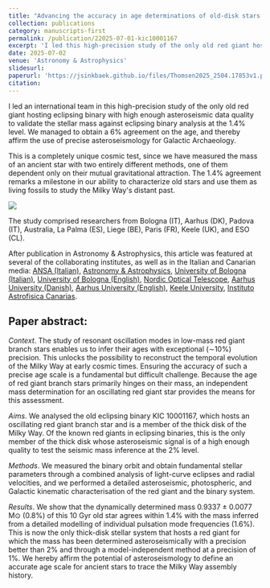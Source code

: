 ```yaml
---
title: "Advancing the accuracy in age determinations of old-disk stars using an oscillating red giant in an eclipsing binary"
collection: publications
category: manuscripts-first
permalink: /publication/22025-07-01-kic10001167
excerpt: 'I led this high-precision study of the only old red giant hosting eclipsing binary with high enough asteroseismic data quality to validate the stellar mass against eclipsing binary analysis at the 1.4% level. We managed to obtain a 6% agreement on the age, and thereby affirm the use of precise asteroseismology for Galactic Archaeology.'
date: 2025-07-02
venue: 'Astronomy & Astrophysics'
slidesurl: 
paperurl: 'https://jsinkbaek.github.io/files/Thomsen2025_2504.17853v1.pdf'
citation: 
---
```

I led an international team in this high-precision study of the only old red giant hosting eclipsing binary with high enough asteroseismic data quality to validate the stellar mass against eclipsing binary analysis at the 1.4% level. We managed to obtain a 6% agreement on the age, and thereby affirm the use of precise asteroseismology for Galactic Archaeology. 

This is a completely unique cosmic test, since we have measured the mass of an ancient star with two entirely different methods, one of them dependent only on their mutual gravitational attraction. The 1.4% agreement remarks a milestone in our ability to characterize old stars and use them as living fossils to study the Milky Way's distant past.

![](https://jsinkbaek.github.io/files/animated-pr-kic10001167.gif)

The study comprised researchers from Bologna (IT), Aarhus (DK), Padova (IT), Australia, La Palma (ES), Liege (BE), Paris (FR), Keele (UK), and ESO (CL).

After publication in Astronomy & Astrophysics, this article was featured at several of the collaborating institutes, as well as in the Italian and Canarian media:
[ANSA (Italian)](https://www.ansa.it/canale_scienza/notizie/spazio_astronomia/2025/07/06/misurata-leta-di-una-stella-grazie-ai-suoi-terremoti-_29b5a128-f8bf-4b01-a417-8f54c3a46bc4.html),
[Astronomy & Astrophysics](https://www.aanda.org/component/content/article/213-press-releases/2025-press-releases/3095-how-old-is-that-star-asteroseismology-reveals-the-answer),
[University of Bologna (Italian)](https://magazine.unibo.it/archivio/2025/07/04/quanti-anni-ha-quella-stella-per-scoprirlo-c2019e-l2019asterosismologia),
[University of Bologna (English)](https://magazine.unibo.it/archivio/2025/07/04/weighing-a-star-with-sound-astronomers-validate-new-method-to-measure-stellar-mass-with-unprecedented-precision),
[Nordic Optical Telescope](https://www.not.iac.es/news/www/news/JeppeThomsen_July4.html),
[Aarhus University (Danish)](https://phys.au.dk/aktuelt/nyhed/artikel/saadan-vejer-man-en-stjerne-med-lyd),
[Aarhus University (English)](https://phys.au.dk/en/news/item/artikel/saadan-vejer-man-en-stjerne-med-lyd),
[Keele University](https://www.keele.ac.uk/research/researchnews/2025/july/cosmic-test/milky-way-binary.php),
[Instituto Astrofisica Canarias](https://www.iac.es/en/outreach/news/iac-validates-method-measuring-masses-stars-using-their-seismic-waves).

## Paper abstract:
*Context*. The study of resonant oscillation modes in low-mass red giant branch stars enables us to infer their ages with exceptional (∼10%) precision. This unlocks the possibility to reconstruct the temporal evolution of the Milky Way at early cosmic times. Ensuring the accuracy of such a precise age scale is a fundamental but difficult challenge. Because the age of red giant branch stars primarily hinges on their mass, an independent mass determination for an oscillating red giant star provides the means for this assessment. 

*Aims*. We analysed the old eclipsing binary KIC 10001167, which hosts an oscillating red giant branch star and is a member of the thick disk of the Milky Way. Of the known red giants in eclipsing binaries, this is the only member of the thick disk whose asteroseismic signal is of a high enough quality to test the seismic mass inference at the 2% level. 

*Methods*. We measured the binary orbit and obtain fundamental stellar parameters through a combined analysis of light-curve eclipses and radial velocities, and we performed a detailed asteroseismic, photospheric, and Galactic kinematic characterisation of the red giant and the binary system. 

*Results*. We show that the dynamically determined mass 0.9337 ± 0.0077 M⊙ (0.8%) of this 10 Gyr old star agrees within 1.4% with the mass inferred from a detailed modelling of individual pulsation mode frequencies (1.6%). This is now the only thick-disk stellar system that hosts a red giant for which the mass has been determined asteroseismically with a precision better than 2% and through a model-independent method at a precision of 1%. We hereby affirm the potential of asteroseismology to define an accurate age scale for ancient stars to trace the Milky Way assembly history.
